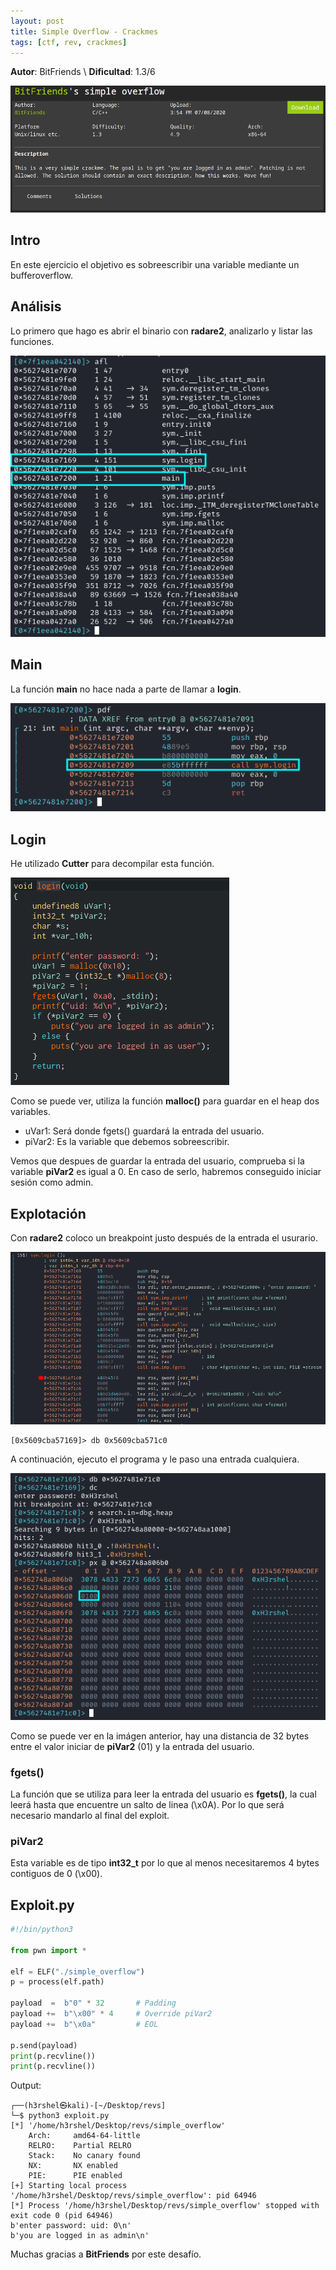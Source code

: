 ```yaml
---
layout: post
title: Simple Overflow - Crackmes
tags: [ctf, rev, crackmes]
---
```


**Autor**: BitFriends \\
**Dificultad**: 1.3/6

![img](/imgs/write-ups/crackmes/simple-overflow/simple_overflow.png)

## Intro

En este ejercicio el objetivo es sobreescribir una variable mediante un bufferoverflow.

## Análisis

Lo primero que hago es abrir el binario con **radare2**, analizarlo y listar las funciones.

![img](/imgs/write-ups/crackmes/simple-overflow/simple_overflow_1.png)

## Main

La función **main** no hace nada a parte de llamar a **login**.

![img](/imgs/write-ups/crackmes/simple-overflow/simple_overflow_2.png)

## Login

He utilizado **Cutter** para decompilar esta función.

![img](/imgs/write-ups/crackmes/simple-overflow/simple_overflow_3.png)

Como se puede ver, utiliza la función **malloc()** para guardar en el heap dos variables.

- uVar1: Será donde fgets() guardará la entrada del usuario.
- piVar2: Es la variable que debemos sobreescribir.

Vemos que despues de guardar la entrada del usuario, comprueba si la variable **piVar2** es igual a 0. En caso de serlo, habremos conseguido iniciar sesión como admin.

## Explotación

Con **radare2** coloco un breakpoint justo después de la entrada el usurario.

![img](/imgs/write-ups/crackmes/simple-overflow/simple_overflow_4.png)

```
[0x5609cba57169]> db 0x5609cba571c0
```

A continuación, ejecuto el programa y le paso una entrada cualquiera.

![img](/imgs/write-ups/crackmes/simple-overflow/simple_overflow_5.png)

Como se puede ver en la imágen anterior, hay una distancia de 32 bytes entre el valor iniciar de **piVar2** (01) y la entrada del usuario.

### fgets()

La función que se utiliza para leer la entrada del usuario es **fgets()**, la cual leerá hasta que encuentre un salto de linea (\x0A). Por lo que será necesario mandarlo al final del exploit.

### piVar2

Esta variable es de tipo **int32_t** por lo que al menos necesitaremos 4 bytes contiguos de 0 (\x00).

## Exploit.py

```py
#!/bin/python3

from pwn import *

elf = ELF("./simple_overflow")
p = process(elf.path)

payload  =  b"0" * 32       # Padding
payload +=  b"\x00" * 4     # Override piVar2
payload +=  b"\x0a"         # EOL

p.send(payload)
print(p.recvline())
print(p.recvline())
```

Output:
```
┌──(h3rshel㉿kali)-[~/Desktop/revs]
└─$ python3 exploit.py
[*] '/home/h3rshel/Desktop/revs/simple_overflow'
    Arch:     amd64-64-little
    RELRO:    Partial RELRO
    Stack:    No canary found
    NX:       NX enabled
    PIE:      PIE enabled
[+] Starting local process '/home/h3rshel/Desktop/revs/simple_overflow': pid 64946
[*] Process '/home/h3rshel/Desktop/revs/simple_overflow' stopped with exit code 0 (pid 64946)
b'enter password: uid: 0\n'
b'you are logged in as admin\n'
```

Muchas gracias a **BitFriends** por este desafío.
